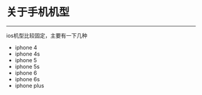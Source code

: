 # 关于手机机型

---

ios机型比较固定，主要有一下几种

* iphone 4
* iphone 4s
* iphone 5
* iphone 5s
* iphone 6
* iphone 6s
* iphone plus

